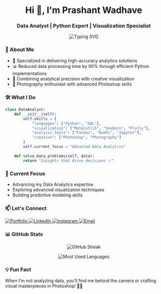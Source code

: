 <h1 align="center">Hi 👋, I'm Prashant Wadhave</h1>
<h3 align="center">Data Analyst | Python Expert | Visualization Specialist</h3>

<p align="center">
  <img src="https://readme-typing-svg.herokuapp.com?font=Fira+Code&pause=1000&width=435&lines=Data+Analyst+with+Python+Expertise;95%25+Accurate+Analytics+Solutions;90%25+Faster+Data+Processing;Turning+Data+into+Insights" alt="Typing SVG" />
</p>

### 🔎 About Me
- 🎯 Specialized in delivering high-accuracy analytics solutions
- 📊 Reduced data processing time by 90% through efficient Python implementations
- 🎨 Combining analytical precision with creative visualization
- 📸 Photography enthusiast with advanced Photoshop skills

### 🛠️ What I Do
```python
class DataAnalyst:
    def __init__(self):
        self.skills = {
            "languages": ["Python", "SQL"],
            "visualization": ["Matplotlib", "Seaborn", "Plotly"],
            "analysis_tools": ["Pandas", "NumPy", "Jupyter"],
            "creative": ["Photoshop", "Photography"]
        }
        self.current_focus = "Advanced Data Analytics"
        
    def solve_data_problems(self, data):
        return "Insights that drive decisions 📈"
```

### 🌱 Current Focus
- Advancing my Data Analytics expertise
- Exploring advanced visualization techniques
- Building predictive modeling skills

### 📫 Let's Connect
<p align="left">
  <a href="https://prashdev01.github.io/portfolio/" target="_blank">
    <img src="https://img.shields.io/badge/Portfolio-255E63?style=for-the-badge&logo=About.me&logoColor=white" alt="Portfolio" />
  </a>
  <a href="https://www.linkedin.com/in/prashant-wadhave-48137625a/" target="_blank">
    <img src="https://img.shields.io/badge/LinkedIn-0077B5?style=for-the-badge&logo=linkedin&logoColor=white" alt="LinkedIn" />
  </a>
  <a href="https://www.instagram.com/prashant_wadhave_11/" target="_blank">
    <img src="https://img.shields.io/badge/Instagram-E4405F?style=for-the-badge&logo=instagram&logoColor=white" alt="Instagram" />
  </a>
  <a href="mailto:Prashantwadhve5@gmail.com">
    <img src="https://img.shields.io/badge/Email-D14836?style=for-the-badge&logo=gmail&logoColor=white" alt="Email" />
  </a>
</p>

### 📊 GitHub Stats
<p align="center">
  <img src="https://github-readme-streak-stats.herokuapp.com/?user=prashdev01&theme=dark" alt="GitHub Streak" />
</p>
<p align="center">
  <img src="https://github-readme-stats.vercel.app/api/top-langs?username=prashdev01&show_icons=true&locale=en&layout=compact&theme=dark" alt="Most Used Languages" />
</p>

### 💡 Fun Fact
When I'm not analyzing data, you'll find me behind the camera or crafting visual masterpieces in Photoshop! 📸✨
